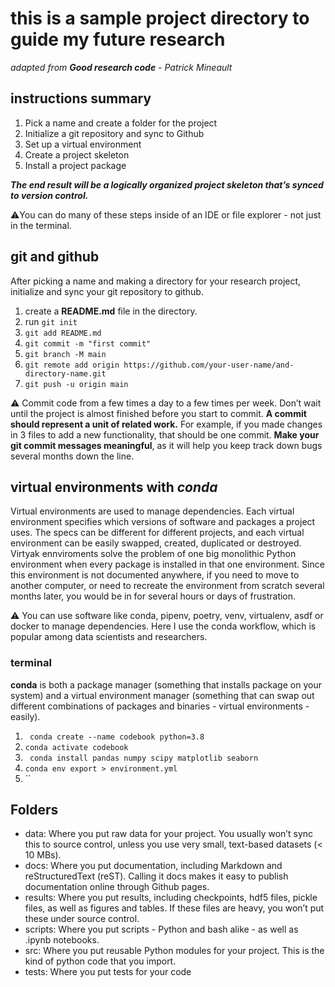 # this is a sample project directory to guide my future research

_adapted from **Good research code** - Patrick Mineault_

## instructions summary

1. Pick a name and create a folder for the project
2. Initialize a git repository and sync to Github
3. Set up a virtual environment
4. Create a project skeleton
5. Install a project package

**_The end result will be a logically organized project skeleton that’s synced to version control._**

⚠️You can do many of these steps inside of an
IDE or file explorer - not just in the terminal.

## git and github

After picking a name and making a directory for your research project, initialize and sync your git repository to github.

1. create a **README.md** file in the directory.
2. run `git init`
3. `git add README.md`
4. `git commit -m "first commit"`
5. `git branch -M main`
6. `git remote add origin https://github.com/your-user-name/and-directory-name.git`
7. `git push -u origin main`

⚠️ Commit code from a few times a day to a few times per week. Don’t wait
until the project is almost finished before you start to commit. **A commit should represent a unit of related work.** For example, if you made changes in 3 files to add a new functionality, that should be one commit. **Make your git commit messages meaningful**, as it will help you keep track down bugs several months
down the line.

## virtual environments with _conda_

Virtual environments are used to manage dependencies. Each virtual environment specifies which versions of software and packages a project uses. The specs can be different for different projects, and each virtual environment can be easily swapped, created, duplicated or destroyed. Virtyak ennviroments solve the problem of one big monolithic Python environment when every package is installed in that one
environment. Since this environment is not documented anywhere, if you need to move to another computer, or need to recreate the environment from scratch several months later, you would be in for several hours or days
of frustration.

⚠️ You can use software like conda, pipenv, poetry, venv,
virtualenv, asdf or docker to manage dependencies. Here I use the conda workflow, which is popular among
data scientists and researchers.

### terminal

**conda** is both a package manager
(something that installs package on your system) and a virtual environment manager (something that can swap out different
combinations of packages and binaries - virtual environments - easily).

1. ` conda create --name codebook python=3.8`
2. `conda activate codebook `
3. ` conda install pandas numpy scipy matplotlib seaborn`
4. `conda env export > environment.yml`
5. ``

## Folders

- data: Where you put raw data for your project. You usually won’t sync this to source control, unless you use very
  small, text-based datasets (< 10 MBs).
- docs: Where you put documentation, including Markdown and reStructuredText (reST). Calling it docs makes
  it easy to publish documentation online through Github pages.
- results: Where you put results, including checkpoints, hdf5 files, pickle files, as well as figures and tables. If
  these files are heavy, you won’t put these under source control.
- scripts: Where you put scripts - Python and bash alike - as well as .ipynb notebooks.
- src: Where you put reusable Python modules for your project. This is the kind of python code that you import.
- tests: Where you put tests for your code
